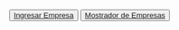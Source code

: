 <!DOCTYPE html>
<html>
<head>
	<meta charset="utf-8">
	<meta name="viewport" content="width=device-width, initial-scale=1">
	<title>Menu</title>
</head>
<body><br><br><br><br><center>
<button><a href="menu2.php">Ingresar Empresa</a></button>
<button><a href="mostrador.php">Mostrador de Empresas</a></button>
</center>
</body>
</html>

